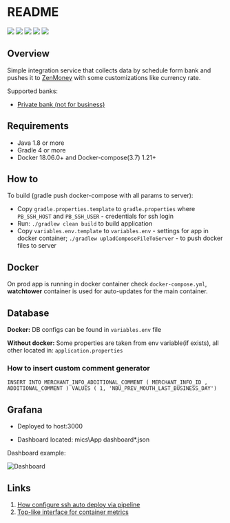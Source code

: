 # README #

[![](https://circleci.com/bb/boevry/pb-integration.svg?style=svg)](https://circleci.com/bb/boevry/pb-integration "Build and status")
[![](https://sonarcloud.io/api/project_badges/measure?project=pb-integration&metric=alert_status)](https://sonarcloud.io/dashboard?id=pb-integration "DEV Quality status")
[![](https://images.microbadger.com/badges/version/openjdk:8-jre-alpine.svg)](https://microbadger.com/images/openjdk:8-jre-alpine "Main jre version")
[![](https://images.microbadger.com/badges/image/bobobo/pb-integration.svg)](https://microbadger.com/images/bobobo/pb-integration "MASTER Full container size")
[![](https://images.microbadger.com/badges/version/bobobo/pb-integration.svg)](https://microbadger.com/images/bobobo/pb-integration "MASTER The latest container build version")

## Overview
Simple integration service that collects data by schedule form bank and pushes it to [ZenMoney](https://zenmoney.ru/) with some customizations like currency rate.

Supported banks:

- [Private bank (not for business)](https://www.privat24.ua/)

## Requirements 
- Java 1.8 or more
- Gradle 4 or more
- Docker 18.06.0+ and Docker-compose(3.7) 1.21+ 

## How to

To build (gradle push docker-compose with all params to server): 

- Copy `gradle.properties.template` to `gradle.properties` where  `PB_SSH_HOST` and `PB_SSH_USER` - credentials for ssh login
- Run: `./gradlew clean build` to build application
- Copy `variables.env.template` to `variables.env` - settings for app in docker container; `./gradlew upladComposeFileToServer` - to push docker files to server

## Docker
On prod app is running in docker container check `docker-compose.yml`,  **watchtower** container is used for auto-updates for the main container.

## Database
**Docker:** DB configs can be found in `variables.env` file

**Without docker:** Some properties are taken from env variable(if exists), all other located in: `application.properties` 

### How to insert custom comment generator 
`INSERT INTO MERCHANT_INFO_ADDITIONAL_COMMENT ( MERCHANT_INFO_ID , ADDITIONAL_COMMENT ) VALUES ( 1, 'NBU_PREV_MOUTH_LAST_BUSINESS_DAY')` 


## Grafana
- Deployed to host:3000

- Dashboard located: mics\App dashboard*.json

Dashboard example: 

![Dashboard](https://i.imgur.com/eCMLFJ1.png)

## Links
1. [How configure ssh auto deploy via pipeline](https://community.atlassian.com/t5/Bitbucket-questions/How-do-I-set-up-ssh-public-key-authentication-so-that-I-can-use/qaq-p/171671) 
2. [Top-like interface for container metrics](https://github.com/bcicen/ctop) 